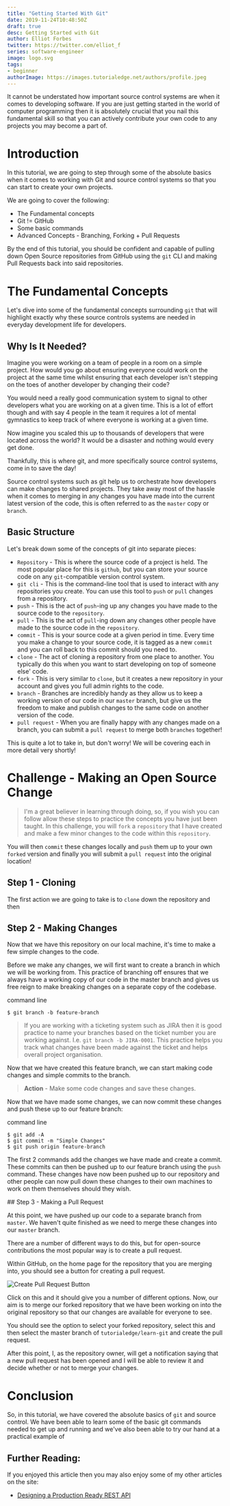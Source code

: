 ```yaml
---
title: "Getting Started With Git"
date: 2019-11-24T10:48:50Z
draft: true
desc: Getting Started with Git
author: Elliot Forbes
twitter: https://twitter.com/elliot_f
series: software-engineer
image: logo.svg
tags:
- beginner
authorImage: https://images.tutorialedge.net/authors/profile.jpeg
---
```


It cannot be understated how important source control systems are when it comes to developing software. If you are just getting started in the world of computer programming then it is absolutely crucial that you nail this fundamental skill so that you can actively contribute your own code to any projects you may become a part of.

# Introduction

In this tutorial, we are going to step through some of the absolute basics when it comes to working with Git and source control systems so that you can start to create your own projects.

We are going to cover the following:

* The Fundamental concepts
* Git != GitHub
* Some basic commands
* Advanced Concepts - Branching, Forking + Pull Requests

By the end of this tutorial, you should be confident and capable of pulling down Open Source repositories from GitHub using the `git` CLI and making Pull Requests back into said repositories.

# The Fundamental Concepts

Let's dive into some of the fundamental concepts surrounding `git` that will highlight exactly why these source controls systems are needed in everyday development life for developers.

## Why Is It Needed?

Imagine you were working on a team of people in a room on a simple project. How would you go about ensuring everyone could work on the project at the same time whilst ensuring that each developer isn't stepping on the toes of another developer by changing their code?

You would need a really good communication system to signal to other developers what you are working on at a given time. This is a lot of effort though and with say 4 people in the team it requires a lot of mental gymnastics to keep track of where everyone is working at a given time.

Now imagine you scaled this up to thousands of developers that were located across the world? It would be a disaster and nothing would every get done.

Thankfully, this is where git, and more specifically source control systems, come in to save the day!

Source control systems such as git help us to orchestrate how developers can make changes to shared projects. They take away most of the hassle when it comes to merging in any changes you have made into the current latest version of the code, this is often referred to as the `master` copy or `branch`.  

## Basic Structure

Let's break down some of the concepts of git into separate pieces:

* `Repository` - This is where the source code of a project is held. The most popular place for this is `github`, but you can store your source code on any `git`-compatible version control system.
* `git cli` - This is the command-line tool that is used to interact with any repositories you create. You can use this tool to `push` or `pull` changes from a repository.
* `push` - This is the act of `push`-ing up any changes you have made to the source code to the `repository`.
* `pull` - This is the act of `pull`-ing down any changes other people have made to the source code in the `repository`.
* `commit` - This is your source code at a given period in time. Every time you make a change to your source code, it is tagged as a new `commit` and you can roll back to this commit should you need to.
* `clone` - The act of cloning a repository from one place to another. You typically do this when you want to start developing on top of someone else' code.
* `fork` - This is very similar to `clone`, but it creates a new repository in your account and gives you full admin rights to the code.
* `branch` - Branches are incredibly handy as they allow us to keep a working version of our code in our `master` branch, but give us the freedom to make and publish changes to the same code on another version of the code.
* `pull request` - When you are finally happy with any changes made on a branch, you can submit a `pull request` to merge both `branches` together!

This is quite a lot to take in, but don't worry! We will be covering each in more detail very shortly!

# Challenge - Making an Open Source Change

> I'm a great believer in learning through doing, so, if you wish you can follow allow these steps to practice the concepts you have just been taught. In this challenge, you will `fork` a `repository` that I have created and make a few minor changes to the code within this `repository`. 

You will then `commit` these changes locally and `push` them up to your own `forked` version and finally you will submit a `pull request` into the original location!

## Step 1 - Cloning

The first action we are going to take is to `clone` down the repository and then 

## Step 2 - Making Changes

Now that we have this repository on our local machine, it's time to make a few simple changes to the code. 

Before we make any changes, we will first want to create a branch in which we will be working from. This practice of branching off ensures that we always have a working copy of our code in the master branch and gives us free reign to make breaking changes on a separate copy of the codebase. 

<div class="filename"> command line </div>

```output
$ git branch -b feature-branch
``` 

> If you are working with a ticketing system such as JIRA then it is good practice to name your branches based on the ticket number you are working against. I.e. `git branch -b JIRA-0001`. This practice helps you track what changes have been made against the ticket and helps overall project organisation.

Now that we have created this feature branch, we can start making code changes and simple commits to the branch. 

> **Action** - Make some code changes and save these changes.

Now that we have made some changes, we can now commit these changes and push these up to our feature branch:

<div class="filename"> command line </div>

```output
$ git add -A 
$ git commit -m "Simple Changes"
$ git push origin feature-branch
```

The first 2 commands add the changes we have made and create a commit. These commits can then be pushed up to our feature branch using the `push` command. These changes have now been pushed up to our repository and other people can now pull down these changes to their own machines to work on them themselves should they wish.

## Step 3 - Making a Pull Request

At this point, we have pushed up our code to a separate branch from `master`. We haven't quite finished as we need to merge these changes into our `master` branch.

There are a number of different ways to do this, but for open-source contributions the most popular way is to create a pull request.

Within GitHub, on the home page for the repository that you are merging into, you should see a button for creating a pull request. 

![Create Pull Request Button]()

Click on this and it should give you a number of different options. Now, our aim is to merge our forked repository that we have been working on into the original repository so that our changes are available for everyone to see.

You should see the option to select your forked repository, select this and then select the master branch of `tutorialedge/learn-git` and create the pull request. 

After this point, I, as the repository owner, will get a notification saying that a new pull request has been opened and I will be able to review it and decide whether or not to merge your changes.



# Conclusion

So, in this tutorial, we have covered the absolute basics of `git` and source control. We have been able to learn some of the basic git commands needed to get up and running and we've also been able to try our hand at a practical example of

## Further Reading:

If you enjoyed this article then you may also enjoy some of my other articles on the site:

* [Designing a Production Ready REST API](/software-eng/designing-a-rest-api)